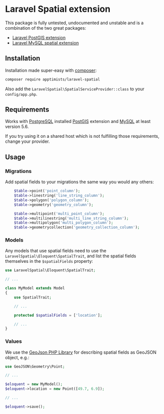 # Laravel Spatial extension

This package is fully untested, undocumented and unstable and is a combination of the two great packages:

-   [Laravel PostGIS extension](https://github.com/njbarrett/laravel-postgis)
-   [Laravel MySQL spatial extension](https://github.com/grimzy/laravel-mysql-spatial)

## Installation

Installation made super-easy with [composer](https://getcomposer.org):

```bash
composer require apptimists/laravel-spatial
```

Also add the `LaravelSpatial\SpatialServiceProvider::class` to your `config/app.php`.

## Requirements

Works with [PostgreSQL](https://www.postgresql.org) installed [PostGIS](http://postgis.net) extension and [MySQL](http://mysql.com) at least version 5.6.

If you try using it on a shared host which is not fulfilling those requirements, change your provider.

## Usage

### Migrations

Add spatial fields to your migrations the same way you would any others:

```php
    $table->point('point_column');
    $table->linestring('line_string_column');
    $table->polygon('polygon_column');
    $table->geometry('geometry_column');

    $table->multipoint('multi_point_column');
    $table->multilinestring('multi_line_string_column');
    $table->multipolygon('multi_polygon_column');
    $table->geometrycollection('geometry_collection_column');
```

### Models

Any models that use spatial fields need to use the `LaravelSpatial\Eloquent\SpatialTrait`, and list the spatial fields themselves in the `$spatialFields` property:

```php
use LaravelSpatial\Eloquent\SpatialTrait;

// ...

class MyModel extends Model
{
    use SpatialTrait;

    // ...

    protected $spatialFields = ['location'];

    // ...
}
```

### Values

We use the [GeoJson PHP Library](http://jmikola.github.io/geojson/) for describing spatial fields as GeoJSON object, e.g.:

```php
use GeoJSON\Geometry\Point;

// ...

$eloquent = new MyModel();
$eloquent->location = new Point([49.7, 6.9]);

// ...

$eloquent->save();
```
